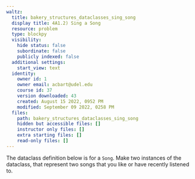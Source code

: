 ```yaml
---
waltz:
  title: bakery_structures_dataclasses_sing_song
  display title: 4A1.2) Sing a Song
  resource: problem
  type: blockpy
  visibility:
    hide status: false
    subordinate: false
    publicly indexed: false
  additional settings:
    start_view: text
  identity:
    owner id: 1
    owner email: acbart@udel.edu
    course id: 37
    version downloaded: 43
    created: August 15 2022, 0952 PM
    modified: September 09 2022, 0258 PM
  files:
    path: bakery_structures_dataclasses_sing_song
    hidden but accessible files: []
    instructor only files: []
    extra starting files: []
    read-only files: []
---
```

The dataclass definition below is for a `Song`. Make two instances of the dataclass, that represent two songs that you like or have recently listened to.